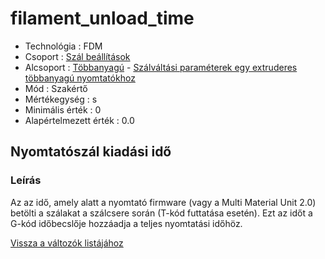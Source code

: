 # filament\_unload\_time

* Technológia : FDM
* Csoport : [Szál beállítások](../filament_settings/filament_settings.md)
* Alcsoport : [Többanyagú](../filament_settings/filament_settings.md#multimatériaux) - [Szálváltási paraméterek egy extruderes többanyagú nyomtatókhoz](filament_unload_time.md)
* Mód : Szakértő
* Mértékegység : s
* Minimális érték :  0
* Alapértelmezett érték : 0.0

## Nyomtatószál kiadási idő

### Leírás

Az az idő, amely alatt a nyomtató firmware \(vagy a Multi Material Unit 2.0\) betölti a szálakat a szálcsere során \(T-kód futtatása esetén\). Ezt az időt a G-kód időbecslője hozzáadja a teljes nyomtatási időhöz.

[Vissza a változók listájához](../../variable_list)

